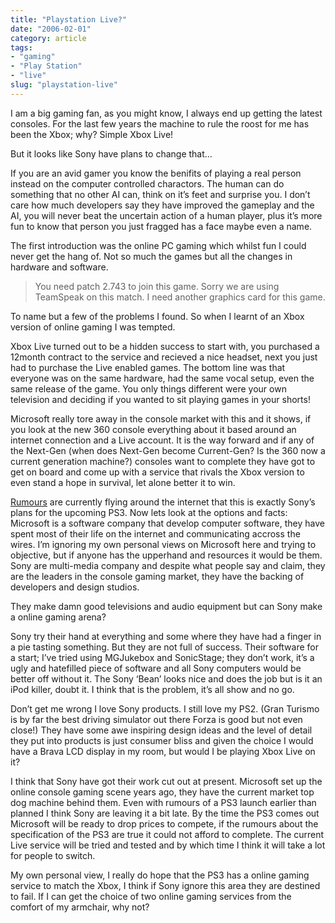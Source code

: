 ```yaml
---
title: "Playstation Live?"
date: "2006-02-01"
category: article
tags:
- "gaming"
- "Play Station"
- "live"
slug: "playstation-live"
---
```


I am a big gaming fan, as you might know, I always end up getting the latest consoles. For the last few years the machine to rule the roost for me has been the Xbox; why? Simple Xbox Live!

But it looks like Sony have plans to change that…

If you are an avid gamer you know the benifits of playing a real person instead on the computer controlled charactors. The human can do something that no other AI can, think on it’s feet and surprise you. I don’t care how much developers say they have improved the gameplay and the AI, you will never beat the uncertain action of a human player, plus it’s more fun to know that person you just fragged has a face maybe even a name.

The first introduction was the online PC gaming which whilst fun I could never get the hang of. Not so much the games but all the changes in hardware and software.

> You need patch 2.743 to join this game. Sorry we are using TeamSpeak on this match. I need another graphics card for this game.

To name but a few of the problems I found. So when I learnt of an Xbox version of online gaming I was tempted.

Xbox Live turned out to be a hidden success to start with, you purchased a 12month contract to the service and recieved a nice headset, next you just had to purchase the Live enabled games. The bottom line was that everyone was on the same hardware, had the same vocal setup, even the same release of the game. You only things different were your own television and deciding if you wanted to sit playing games in your shorts!

Microsoft really tore away in the console market with this and it shows, if you look at the new 360 console everything about it based around an internet connection and a Live account. It is the way forward and if any of the Next-Gen (when does Next-Gen become Current-Gen? Is the 360 now a current generation machine?) consoles want to complete they have got to get on board and come up with a service that rivals the Xbox version to even stand a hope in survival, let alone better it to win.

[Rumours][1] are currently flying around the internet that this is exactly Sony’s plans for the upcoming PS3. Now lets look at the options and facts: Microsoft is a software company that develop computer software, they have spent most of their life on the internet and communicating accross the wires. I’m ignoring my own personal views on Microsoft here and trying to objective, but if anyone has the upperhand and resources it would be them. Sony are multi-media company and despite what people say and claim, they are the leaders in the console gaming market, they have the backing of developers and design studios.

They make damn good televisions and audio equipment but can Sony make a online gaming arena?

Sony try their hand at everything and some where they have had a finger in a pie tasting something. But they are not full of success. Their software for a start; I’ve tried using MGJukebox and SonicStage; they don’t work, it’s a ugly and hatefilled piece of software and all Sony computers would be better off without it. The Sony ‘Bean’ looks nice and does the job but is it an iPod killer, doubt it. I think that is the problem, it’s all show and no go.

Don’t get me wrong I love Sony products. I still love my PS2. (Gran Turismo is by far the best driving simulator out there Forza is good but not even close!) They have some awe inspiring design ideas and the level of detail they put into products is just consumer bliss and given the choice I would have a Brava LCD display in my room, but would I be playing Xbox Live on it?

I think that Sony have got their work cut out at present. Microsoft set up the online console gaming scene years ago, they have the current market top dog machine behind them. Even with rumours of a PS3 launch earlier than planned I think Sony are leaving it a bit late. By the time the PS3 comes out Microsoft will be ready to drop prices to compete, if the rumours about the specification of the PS3 are true it could not afford to complete. The current Live service will be tried and tested and by which time I think it will take a lot for people to switch.

My own personal view, I really do hope that the PS3 has a online gaming service to match the Xbox, I think if Sony ignore this area they are destined to fail. If I can get the choice of two online gaming services from the comfort of my armchair, why not?

[1]:	https://www.joystiq.com/2006/01/31/sony-declares-full-on-assault-on-xbox-live/